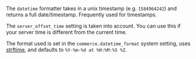 The `datetime` formatter takes in a unix timestamp (e.g. `1584964242`) and returns a full date/timestamp. Frequently used for timestamps.

The `server_offset_time` setting is taken into account. You can use this if your server time is different from the current time.

The format used is set in the `commerce.datetime_format` system setting, uses [strftime](https://php.net/strftime), and defaults to `%Y-%m-%d at %H:%M:%S %Z`.